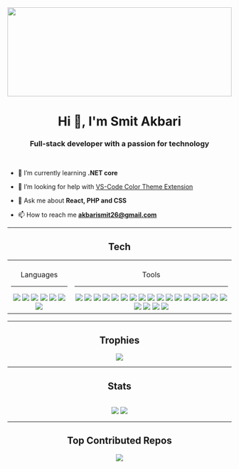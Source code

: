 <img src="https://capsule-render.vercel.app/api?type=waving&height=200&text=Smit%20Github&fontAlign=75&fontAlignY=40&color=gradient" height="200" width="100%"/>

<h1 align="center">Hi 👋, I'm Smit Akbari</h1>
<h3 align="center">Full-stack developer with a passion for technology</h3>

<br/>

- 🌱 I’m currently learning **.NET core**

- 🤝 I’m looking for help with [VS-Code Color Theme Extension](https://github.com/SmitAkbari26/HollowDark)

- 💬 Ask me about **React, PHP and CSS**

- 📫 How to reach me **akbarismit26@gmail.com**

---

<h2 align="center">Tech</h2>
<table style="border: none;">
  <tr>
    <td valign="top">
      <div align="center">
        <br />
        <span>Languages</span>
        <hr />
        <img src="https://img.shields.io/badge/c-%2300599C.svg?style=plastic&logo=c&logoColor=white" />
        <img src="https://img.shields.io/badge/c%23-%23239120.svg?style=plastic&logo=csharp&logoColor=white" />
        <img src="https://img.shields.io/badge/css3-%231572B6.svg?style=plastic&logo=css3&logoColor=white" />
        <img src="https://img.shields.io/badge/html5-%23E34F26.svg?style=plastic&logo=html5&logoColor=white" />
        <img src="https://img.shields.io/badge/javascript-%23323330.svg?style=plastic&logo=javascript&logoColor=%23F7DF1E" />
        <img src="https://img.shields.io/badge/php-%23777BB4.svg?style=plastic&logo=php&logoColor=white" />
        <img src="https://img.shields.io/badge/python-3670A0?style=plastic&logo=python&logoColor=ffdd54" />
      </div>
    </td>
    <td valign="top">
      <div align="center">
        <br />
        <span>Tools</span>
        <hr />
        <img src="https://img.shields.io/badge/AWS-%23FF9900.svg?style=plastic&logo=amazon-aws&logoColor=white" />
        <img src="https://img.shields.io/badge/firebase-%23039BE5.svg?style=plastic&logo=firebase" />
        <img src="https://img.shields.io/badge/github%20pages-121013?style=plastic&logo=github&logoColor=white" />
        <img src="https://img.shields.io/badge/vercel-%23000000.svg?style=plastic&logo=vercel&logoColor=white" />
        <img src="https://img.shields.io/badge/netlify-%23000000.svg?style=plastic&logo=netlify&logoColor=#00C7B7" />
        <img src="https://img.shields.io/badge/.NET-5C2D91?style=plastic&logo=.net&logoColor=white" />
        <img src="https://img.shields.io/badge/bootstrap-%238511FA.svg?style=plastic&logo=bootstrap&logoColor=white" />
        <img src="https://img.shields.io/badge/express.js-%23404d59.svg?style=plastic&logo=express&logoColor=%2361DAFB" />
        <img src="https://img.shields.io/badge/laravel-%23FF2D20.svg?style=plastic&logo=laravel&logoColor=white" />
        <img src="https://img.shields.io/badge/Next-black?style=plastic&logo=next.js&logoColor=white" />
        <img src="https://img.shields.io/badge/node.js-6DA55F?style=plastic&logo=node.js&logoColor=white" />
        <img src="https://img.shields.io/badge/react-%2320232a.svg?style=plastic&logo=react&logoColor=%2361DAFB" />
        <img src="https://img.shields.io/badge/Firebase-039BE5?style=plastic&logo=Firebase&logoColor=white" />
        <img src="https://img.shields.io/badge/MongoDB-%234ea94b.svg?style=plastic&logo=mongodb&logoColor=white" />
        <img src="https://img.shields.io/badge/mysql-%2300000f.svg?style=plastic&logo=mysql&logoColor=white" />
        <img src="https://img.shields.io/badge/Neo4j-008CC1?style=plastic&logo=neo4j&logoColor=white" />
        <img src="https://img.shields.io/badge/sqlite-%2307405e.svg?style=plastic&logo=sqlite&logoColor=white" />
        <img src="https://img.shields.io/badge/Canva-%2300C4CC.svg?style=plastic&logo=Canva&logoColor=white" />
        <img src="https://img.shields.io/badge/figma-%23F24E1E.svg?style=plastic&logo=figma&logoColor=white" />
        <img src="https://img.shields.io/badge/Adobe%20XD-470137?style=plastic&logo=Adobe%20XD&logoColor=#FF61F6" />
        <img src="https://img.shields.io/badge/adobe%20photoshop-%2331A8FF.svg?style=plastic&logo=adobe%20photoshop&logoColor=white" />
      </div>
    </td>
  </tr>
</table>

---

<div align="center">
  <h2>Trophies</h2>
  <img src="https://github-profile-trophy.vercel.app/?username=SmitAkbari26&theme=juicyfresh&no-frame=true&no-bg=true&margin-w=4" />
</div>

---

<div align="center">
<h2 align="center">Stats</h2> <br>
<a href="https://github.com/SmitAkbari26"><img src="https://github-readme-stats.vercel.app/api?username=SmitAkbari26&theme=react&hide_border=true&include_all_commits=false&count_private=false" /></a>
<a href="https://github.com/SmitAkbari26"><img src="https://github-readme-streak-stats.herokuapp.com/?user=SmitAkbari26&theme=react&hide_border=true" /></a>
</div>

---

<div align="center">
  <h2>Top Contributed Repos</h2>
  <img src="https://github-contributor-stats.vercel.app/api?username=SmitAkbari26&limit=5&theme=react&combine_all_yearly_contributions=true" />
</div>
